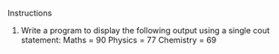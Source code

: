 Instructions

1. Write a program to display the following output using a single cout statement:
                     Maths = 90
                   Physics = 77
                 Chemistry = 69
